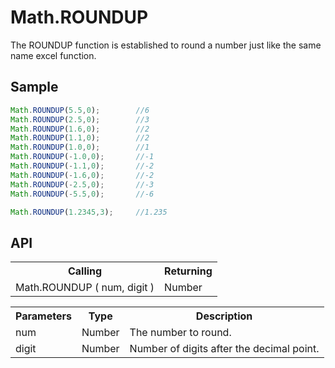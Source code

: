 <H1>Math.ROUNDUP</H1>

The ROUNDUP function is established to round a number just like the same name excel function. 
<h2>Sample</h2>

```javascript
Math.ROUNDUP(5.5,0);		//6
Math.ROUNDUP(2.5,0);		//3
Math.ROUNDUP(1.6,0);		//2
Math.ROUNDUP(1.1,0);		//2
Math.ROUNDUP(1.0,0);		//1
Math.ROUNDUP(-1.0,0);		//-1
Math.ROUNDUP(-1.1,0);		//-2
Math.ROUNDUP(-1.6,0);		//-2
Math.ROUNDUP(-2.5,0);		//-3
Math.ROUNDUP(-5.5,0);		//-6

Math.ROUNDUP(1.2345,3);		//1.235
```

<h2>API</h2>

<table>
<tr><th>Calling</th><th>Returning</th></tr>
<tr><td>Math.ROUNDUP ( num, digit )</td><td>Number</td></tr>
</table>

<table>
<tr><th>Parameters</th><th>Type</th><th>Description</th></tr>
<tr><td>num</td><td>Number</td><td>The number to round.</td></tr>
<tr><td>digit</td><td>Number</td><td>Number of digits after the decimal point.</td></tr>
</table>
